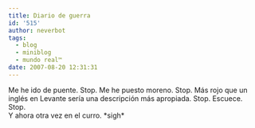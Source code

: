 ```yaml
---
title: Diario de guerra
id: '515'
author: neverbot
tags:
  - blog
  - miniblog
  - mundo real™
date: 2007-08-20 12:31:31
---
```


Me he ido de puente. Stop. Me he puesto moreno. Stop. Más rojo que un inglés en Levante sería una descripción más apropiada. Stop. Escuece. Stop.  
Y ahora otra vez en el curro. \*sigh\*